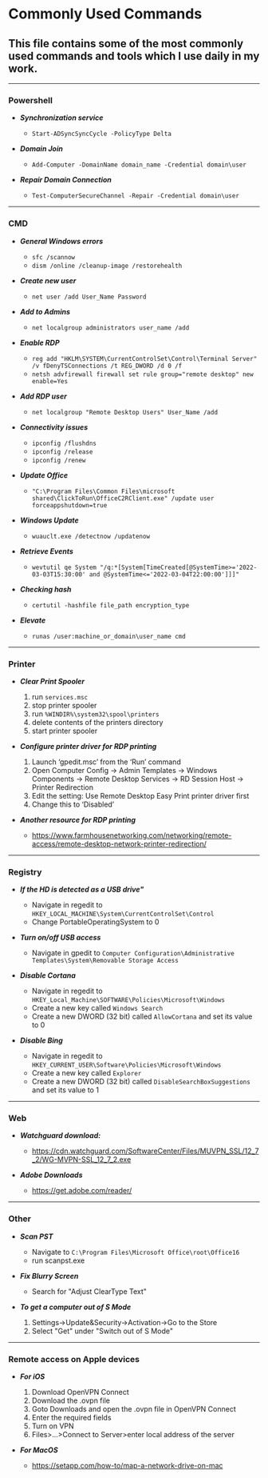 # Commonly Used Commands
## This file contains some of the most commonly used commands and tools which I use daily in my work.


---

### Powershell

- **_Synchronization service_**
    - `Start-ADSyncSyncCycle -PolicyType Delta`

- **_Domain Join_**
    - `Add-Computer -DomainName domain_name -Credential domain\user`

- **_Repair Domain Connection_**
    - `Test-ComputerSecureChannel -Repair -Credential domain\user`


---

### CMD

- **_General Windows errors_**
    - `sfc /scannow`
    - `dism /online /cleanup-image /restorehealth`

- **_Create new user_**
    - `net user /add User_Name Password`

- **_Add to Admins_**
    - `net localgroup administrators user_name /add`

- **_Enable RDP_**
    - `reg add "HKLM\SYSTEM\CurrentControlSet\Control\Terminal Server" /v fDenyTSConnections /t REG_DWORD /d 0 /f`
    - `netsh advfirewall firewall set rule group="remote desktop" new enable=Yes`

- **_Add RDP user_**
    - `net localgroup "Remote Desktop Users" User_Name /add`

- **_Connectivity issues_**
    - `ipconfig /flushdns`
    - `ipconfig /release`
    - `ipconfig /renew`

- **_Update Office_**
    - `"C:\Program Files\Common Files\microsoft shared\ClickToRun\OfficeC2RClient.exe" /update user forceappshutdown=true`

- **_Windows Update_**
    - `wuauclt.exe /detectnow /updatenow`

- **_Retrieve Events_**
    - `wevtutil qe System "/q:*[System[TimeCreated[@SystemTime>='2022-03-03T15:30:00' and @SystemTime<='2022-03-04T22:00:00']]]"`

- **_Checking hash_**
    - `certutil -hashfile file_path encryption_type`

- **_Elevate_**
    - `runas /user:machine_or_domain\user_name cmd`


---

### Printer

 - **_Clear Print Spooler_**
    1. run `services.msc`
    2. stop printer spooler
    3. run `%WINDIR%\system32\spool\printers`
    4. delete contents of the printers directory
    5. start printer spooler

- **_Configure printer driver for RDP printing_**
    1. Launch ‘gpedit.msc’ from the ‘Run’ command
    2. Open Computer Config -> Admin Templates -> Windows Components -> Remote Desktop Services -> RD Session Host -> Printer Redirection
    3. Edit the setting: Use Remote Desktop Easy Print printer driver first
    4. Change this to ‘Disabled’

- **_Another resource for RDP printing_**
    - https://www.farmhousenetworking.com/networking/remote-access/remote-desktop-network-printer-redirection/


---

### Registry

- **_If the HD is detected as a USB drive"_**
    - Navigate in regedit to `HKEY_LOCAL_MACHINE\System\CurrentControlSet\Control`
    - Change PortableOperatingSystem to 0

- **_Turn on/off USB access_**
    - Navigate in gpedit to `Computer Configuration\Administrative Templates\System\Removable Storage Access`

- **_Disable Cortana_**
    - Navigate in regedit to `HKEY_Local_Machine\SOFTWARE\Policies\Microsoft\Windows`
    - Create a new key called `Windows Search`
    - Create a new DWORD (32 bit) called `AllowCortana` and set its value to 0

- **_Disable Bing_**
    - Navigate in regedit to `HKEY_CURRENT_USER\Software\Policies\Microsoft\Windows`
    - Create a new key called `Explorer`
    - Create a new DWORD (32 bit) called `DisableSearchBoxSuggestions` and set its value to 1



---

### Web

- **_Watchguard download:_**
    - https://cdn.watchguard.com/SoftwareCenter/Files/MUVPN_SSL/12_7_2/WG-MVPN-SSL_12_7_2.exe

- **_Adobe Downloads_**
    - https://get.adobe.com/reader/



---

### Other

- **_Scan PST_**
    - Navigate to `C:\Program Files\Microsoft Office\root\Office16`
    - run scanpst.exe

- **_Fix Blurry Screen_**
    - Search for "Adjust ClearType Text"

- **_To get a computer out of S Mode_**
    1. Settings->Update&Security->Activation->Go to the Store
    2. Select "Get" under "Switch out of S Mode"



---

### Remote access on Apple devices
   - **_For iOS_**
       1. Download OpenVPN Connect
       2. Download the .ovpn file
       3. Goto Downloads and open the .ovpn file in OpenVPN Connect
       4. Enter the required fields
       5. Turn on VPN
       6. Files>...>Connect to Server>enter local address of the server

   - **_For MacOS_**
        - https://setapp.com/how-to/map-a-network-drive-on-mac